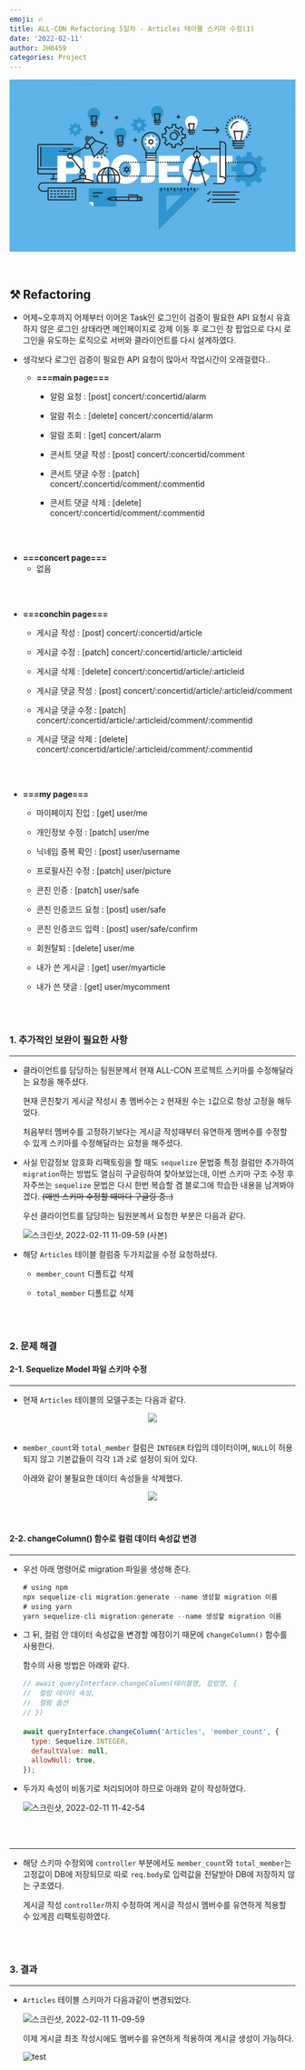 ```yaml
---
emoji: 🔥
title: ALL-CON Refactoring 5일차 - Articles 테이블 스키마 수정(1)
date: '2022-02-11'
author: JH8459
categories: Project
---
```


![github-blog.png](../../../assets/common/project.jpeg)

<br>

## ⚒️ Refactoring

- 어제~오후까지 어제부터 이어온 Task인 로그인이 검증이 필요한 API 요청시 유효하지 않은 로그인 상태라면 메인페이지로 강제 이동 후 로그인 창 팝업으로 다시 로그인을 유도하는 로직으로 서버와 클라이언트를 다시 설계하였다.

- 생각보다 로그인 검증이 필요한 API 요청이 많아서 작업시간이 오래걸렸다..
  - **===main page===**
    - 알람 요청 : [post] concert/:concertid/alarm

    - 알람 취소 : [delete] concert/:concertid/alarm

    - 알람 조회 : [get] concert/alarm

    - 콘서트 댓글 작성 : [post] concert/:concertid/comment

    - 콘서트 댓글 수정 : [patch] concert/:concertid/comment/:commentid

    - 콘서트 댓글 삭제 : [delete] concert/:concertid/comment/:commentid

<br>
<br>

- **===concert page===**
  - 없음

<br>
<br>

- **===conchin page===**
  - 게시글 작성 : [post] concert/:concertid/article

  - 게시글 수정 : [patch] concert/:concertid/article/:articleid

  - 게시글 삭제 : [delete] concert/:concertid/article/:articleid

  - 게시글 댓글 작성 : [post] concert/:concertid/article/:articleid/comment

  - 게시글 댓글 수정 : [patch] concert/:concertid/article/:articleid/comment/:commentid

  - 게시글 댓글 삭제 : [delete] concert/:concertid/article/:articleid/comment/:commentid

<br>
<br>

- **===my page===**
  - 마이페이지 진입 : [get] user/me

  - 개인정보 수정 : [patch] user/me

  - 닉네임 중복 확인 : [post] user/username

  - 프로필사진 수정 : [patch] user/picture

  - 콘친 인증 : [patch] user/safe

  - 콘친 인증코드 요청 : [post] user/safe

  - 콘친 인증코드 입력 : [post] user/safe/confirm

  - 회원탈퇴 : [delete] user/me

  - 내가 쓴 게시글 : [get] user/myarticle

  - 내가 쓴 댓글 : [get] user/mycomment

<br>
<br>

### 1. 추가적인 보완이 필요한 사항

---

- 클라이언트를 담당하는 팀원분께서 현재 ALL-CON 프로젝트 스키마를 수정해달라는 요청을 해주셨다.

  현재 콘친찾기 게시글 작성시 총 멤버수는 `2` 현재원 수는 `1`값으로 항상 고정을 해두었다.

  처음부터 멤버수를 고정하기보다는 게시글 작성때부터 유연하게 멤버수를 수정할 수 있게 스키마를 수정해달라는 요청을 해주셨다.

- 사실 민감정보 암호화 리팩토링을 할 때도 `sequelize` 문법중 특정 컬럼만 추가하여 `migration`하는 방법도 열심히 구글링하여 찾아보았는데, 이번 스키마 구조 수정 후 자주쓰는 `sequelize` 문법은 다시 한번 복습할 겸 블로그에 학습한 내용을 남겨봐야겠다. ~~(매번 스키마 수정할 때마다 구글링 중..)~~

  우선 클라이언트를 담당하는 팀원분께서 요청한 부분은 다음과 같다.

  ![스크린샷, 2022-02-11 11-09-59 (사본)](https://user-images.githubusercontent.com/83164003/153529646-275d910a-f7ee-43e2-8818-c2f2c9087961.png)

- 해당 `Articles` 테이블 컬럼중 두가지값을 수정 요청하셨다.
  - `member_count` 디폴트값 삭제

  - `total_member` 디폴트값 삭제

<br>
<br>

### 2. 문제 해결

#### 2-1. Sequelize Model 파일 스키마 수정

---

- 현재 `Articles` 테이블의 모델구조는 다음과 같다.

<center><img src="https://user-images.githubusercontent.com/83164003/153530343-c5bc09d9-9c91-4f8b-bb9b-56be132b2c22.png"/></center><br>

- `member_count`와 `total_member` 컬럼은 `INTEGER` 타입의 데이터이며, `NULL`이 허용되지 않고 기본값들이 각각 `1`과 `2`로 설정이 되어 있다.

  아래와 같이 불필요한 데이터 속성들을 삭제했다.

<center><img src="https://user-images.githubusercontent.com/83164003/153530565-8e3c1057-f48a-446a-b7eb-1afcf3531e53.png"/></center>

<br>
<br>

#### 2-2. changeColumn() 함수로 컬럼 데이터 속성값 변경

---

- 우선 아래 명령어로 migration 파일을 생성해 준다.

  ```js
  # using npm
  npx sequelize-cli migration:generate --name 생성할 migration 이름
  # using yarn
  yarn sequelize-cli migration:generate --name 생성할 migration 이름
  ```

- 그 뒤, 컬럼 안 데이터 속성값을 변경할 예정이기 때문에 `changeColumn()` 함수를 사용한다.

  함수의 사용 방법은 아래와 같다.

  ```js
  // await queryInterface.changeColumn(테이블명, 컬럼명, {
  //  컬럼 데이터 속성,
  //  컬럼 옵션
  // })

  await queryInterface.changeColumn('Articles', 'member_count', {
    type: Sequelize.INTEGER,
    defaultValue: null,
    allowNull: true,
  });
  ```

- 두가지 속성이 비동기로 처리되어야 하므로 아래와 같이 작성하였다.

  ![스크린샷, 2022-02-11 11-42-54](https://user-images.githubusercontent.com/83164003/153529840-83dcc0fa-af69-4442-9395-dbc371849e23.png)

<br>
<br>

---

- 해당 스키마 수정외에 `controller` 부분에서도 `member_count`와 `total_member`는 고정값이 DB에 저장되므로 따로 `req.body`로 입력값을 전달받아 DB에 저장하지 않는 구조였다.

  게시글 작성 `controller`까지 수정하여 게시글 작성시 멤버수를 유연하게 적용할 수 있게끔 리팩토링하였다.

<br>
<br>

### 3. 결과

---

- `Articles` 테이블 스키마가 다음과같이 변경되었다.

  ![스크린샷, 2022-02-11 11-09-59](https://user-images.githubusercontent.com/83164003/153530932-c18c05a1-c469-413f-97da-62c00be542ea.png)

  이제 게시글 최초 작성시에도 멤버수를 유연하게 적용하여 게시글 생성이 가능하다.

  ![test](https://user-images.githubusercontent.com/83164003/153531161-6c35922d-cdce-458d-ae93-04daa29ab5b9.gif)

<br>
<br>
